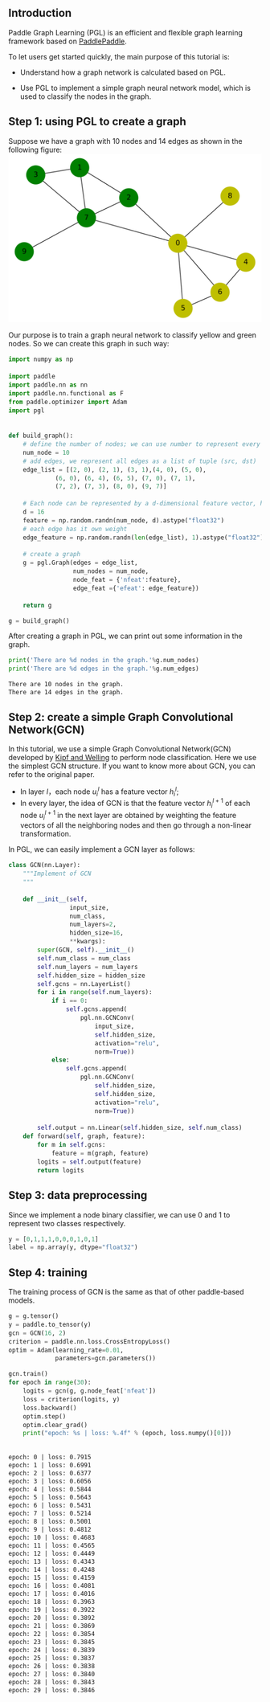 
## Introduction

Paddle Graph Learning (PGL) is an efficient and flexible graph learning framework based on [PaddlePaddle](https://github.com/PaddlePaddle/Paddle).

To let users get started quickly, the main purpose of this tutorial is:
* Understand how a graph network is calculated based on PGL.

* Use PGL to implement a simple graph neural network model, which is used to classify the nodes in the graph.


## Step 1: using PGL to create a graph 
Suppose we have a graph with 10 nodes and 14 edges as shown in the following figure:
![A simple graph](../_static/quick_start_graph.png)

Our purpose is to train a graph neural network to classify yellow and green nodes. So we can create this graph in such way:


```python
import numpy as np

import paddle
import paddle.nn as nn
import paddle.nn.functional as F
from paddle.optimizer import Adam
import pgl


def build_graph():
    # define the number of nodes; we can use number to represent every node
    num_node = 10
    # add edges, we represent all edges as a list of tuple (src, dst)
    edge_list = [(2, 0), (2, 1), (3, 1),(4, 0), (5, 0), 
             (6, 0), (6, 4), (6, 5), (7, 0), (7, 1),
             (7, 2), (7, 3), (8, 0), (9, 7)]

    # Each node can be represented by a d-dimensional feature vector, here for simple, the feature vectors are randomly generated.
    d = 16
    feature = np.random.randn(num_node, d).astype("float32")
    # each edge has it own weight
    edge_feature = np.random.randn(len(edge_list), 1).astype("float32")
    
    # create a graph
    g = pgl.Graph(edges = edge_list,
                  num_nodes = num_node,
                  node_feat = {'nfeat':feature}, 
                  edge_feat ={'efeat': edge_feature})

    return g

```


```python
g = build_graph()
```

After creating a graph in PGL, we can print out some information in the graph.


```python
print('There are %d nodes in the graph.'%g.num_nodes)
print('There are %d edges in the graph.'%g.num_edges)
```

    There are 10 nodes in the graph.
    There are 14 edges in the graph.


## Step 2: create a simple Graph Convolutional Network(GCN)

In this tutorial, we use a simple Graph Convolutional Network(GCN) developed by [Kipf and Welling](https://arxiv.org/abs/1609.02907) to perform node classification. Here we use the simplest GCN structure. If you want to know more about GCN, you can refer to the original paper.

* In layer $l$，each node $u_i^l$ has a feature vector $h_i^l$;
* In every layer,  the idea of GCN is that the feature vector $h_i^{l+1}$ of each node $u_i^{l+1}$ in the next layer are obtained by weighting the feature vectors of all the neighboring nodes and then go through a non-linear transformation.  

In PGL, we can easily implement a GCN layer as follows:


```python
class GCN(nn.Layer):
    """Implement of GCN
    """

    def __init__(self,
                 input_size,
                 num_class,
                 num_layers=2,
                 hidden_size=16,
                 **kwargs):
        super(GCN, self).__init__()
        self.num_class = num_class
        self.num_layers = num_layers
        self.hidden_size = hidden_size
        self.gcns = nn.LayerList()
        for i in range(self.num_layers):
            if i == 0:
                self.gcns.append(
                    pgl.nn.GCNConv(
                        input_size,
                        self.hidden_size,
                        activation="relu",
                        norm=True))
            else:
                self.gcns.append(
                    pgl.nn.GCNConv(
                        self.hidden_size,
                        self.hidden_size,
                        activation="relu",
                        norm=True))
                
        self.output = nn.Linear(self.hidden_size, self.num_class)
    def forward(self, graph, feature):
        for m in self.gcns:
            feature = m(graph, feature)
        logits = self.output(feature)
        return logits
```

## Step 3:  data preprocessing

Since we implement a node binary classifier, we can use 0 and 1 to represent two classes respectively.


```python
y = [0,1,1,1,0,0,0,1,0,1]
label = np.array(y, dtype="float32")
```

## Step 4:  training

The training process of GCN is the same as that of other paddle-based models.


```python
g = g.tensor()
y = paddle.to_tensor(y)
gcn = GCN(16, 2)
criterion = paddle.nn.loss.CrossEntropyLoss()
optim = Adam(learning_rate=0.01, 
             parameters=gcn.parameters())

```


```python
gcn.train()
for epoch in range(30):
    logits = gcn(g, g.node_feat['nfeat'])
    loss = criterion(logits, y)
    loss.backward()
    optim.step()
    optim.clear_grad()
    print("epoch: %s | loss: %.4f" % (epoch, loss.numpy()[0]))
    
```

    epoch: 0 | loss: 0.7915
    epoch: 1 | loss: 0.6991
    epoch: 2 | loss: 0.6377
    epoch: 3 | loss: 0.6056
    epoch: 4 | loss: 0.5844
    epoch: 5 | loss: 0.5643
    epoch: 6 | loss: 0.5431
    epoch: 7 | loss: 0.5214
    epoch: 8 | loss: 0.5001
    epoch: 9 | loss: 0.4812
    epoch: 10 | loss: 0.4683
    epoch: 11 | loss: 0.4565
    epoch: 12 | loss: 0.4449
    epoch: 13 | loss: 0.4343
    epoch: 14 | loss: 0.4248
    epoch: 15 | loss: 0.4159
    epoch: 16 | loss: 0.4081
    epoch: 17 | loss: 0.4016
    epoch: 18 | loss: 0.3963
    epoch: 19 | loss: 0.3922
    epoch: 20 | loss: 0.3892
    epoch: 21 | loss: 0.3869
    epoch: 22 | loss: 0.3854
    epoch: 23 | loss: 0.3845
    epoch: 24 | loss: 0.3839
    epoch: 25 | loss: 0.3837
    epoch: 26 | loss: 0.3838
    epoch: 27 | loss: 0.3840
    epoch: 28 | loss: 0.3843
    epoch: 29 | loss: 0.3846



```python

```

